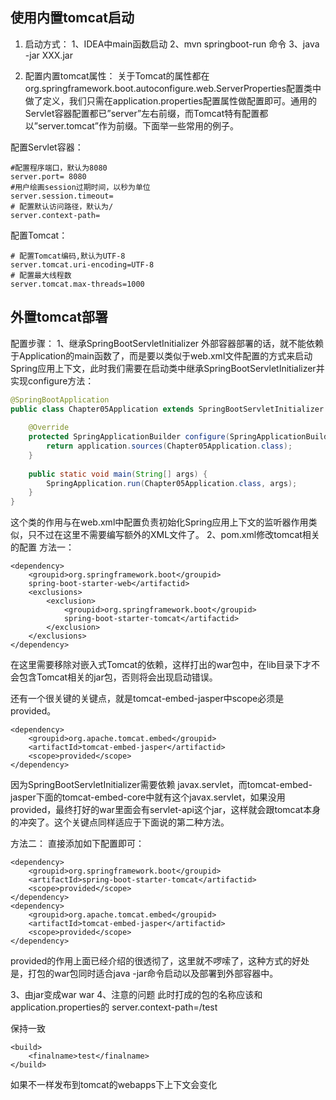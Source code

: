 



## 使用内置tomcat启动
1. 启动方式：
1、IDEA中main函数启动
2、mvn springboot-run 命令
3、java -jar XXX.jar

2. 配置内置tomcat属性：
关于Tomcat的属性都在org.springframework.boot.autoconfigure.web.ServerProperties配置类中做了定义，我们只需在application.properties配置属性做配置即可。通用的Servlet容器配置都已”server”左右前缀，而Tomcat特有配置都以”server.tomcat”作为前缀。下面举一些常用的例子。

配置Servlet容器：
```properties
#配置程序端口，默认为8080
server.port= 8080
#用户绘画session过期时间，以秒为单位
server.session.timeout=
# 配置默认访问路径，默认为/
server.context-path=
```
配置Tomcat：
```properties
# 配置Tomcat编码,默认为UTF-8
server.tomcat.uri-encoding=UTF-8
# 配置最大线程数
server.tomcat.max-threads=1000
```

## 外置tomcat部署
配置步骤：
1、继承SpringBootServletInitializer
外部容器部署的话，就不能依赖于Application的main函数了，而是要以类似于web.xml文件配置的方式来启动Spring应用上下文，此时我们需要在启动类中继承SpringBootServletInitializer并实现configure方法：

```java
@SpringBootApplication
public class Chapter05Application extends SpringBootServletInitializer {
 
    @Override
    protected SpringApplicationBuilder configure(SpringApplicationBuilder application) {
        return application.sources(Chapter05Application.class);
    }
 
    public static void main(String[] args) {
        SpringApplication.run(Chapter05Application.class, args);
    }
}
```
这个类的作用与在web.xml中配置负责初始化Spring应用上下文的监听器作用类似，只不过在这里不需要编写额外的XML文件了。
2、pom.xml修改tomcat相关的配置
方法一：

```
<dependency>
    <groupid>org.springframework.boot</groupid>
    spring-boot-starter-web</artifactid>
    <exclusions>
        <exclusion>
            <groupid>org.springframework.boot</groupid>
            spring-boot-starter-tomcat</artifactid>
        </exclusion>
    </exclusions>
</dependency>
```
在这里需要移除对嵌入式Tomcat的依赖，这样打出的war包中，在lib目录下才不会包含Tomcat相关的jar包，否则将会出现启动错误。

还有一个很关键的关键点，就是tomcat-embed-jasper中scope必须是provided。
```
<dependency>
    <groupid>org.apache.tomcat.embed</groupid>
    <artifactId>tomcat-embed-jasper</artifactid>
    <scope>provided</scope>
</dependency>
```
因为SpringBootServletInitializer需要依赖 javax.servlet，而tomcat-embed-jasper下面的tomcat-embed-core中就有这个javax.servlet，如果没用provided，最终打好的war里面会有servlet-api这个jar，这样就会跟tomcat本身的冲突了。这个关键点同样适应于下面说的第二种方法。

方法二：
直接添加如下配置即可：
```
<dependency>
    <groupid>org.springframework.boot</groupid>
    <artifactId>spring-boot-starter-tomcat</artifactid>
    <scope>provided</scope>
</dependency>
<dependency>
    <groupid>org.apache.tomcat.embed</groupid>
    <artifactId>tomcat-embed-jasper</artifactid>
    <scope>provided</scope>
</dependency>
```
provided的作用上面已经介绍的很透彻了，这里就不啰嗦了，这种方式的好处是，打包的war包同时适合java -jar命令启动以及部署到外部容器中。

3、由jar变成war
war
4、注意的问题
此时打成的包的名称应该和application.properties的
server.context-path=/test

保持一致
```
<build>
    <finalname>test</finalname>
</build>
```
如果不一样发布到tomcat的webapps下上下文会变化